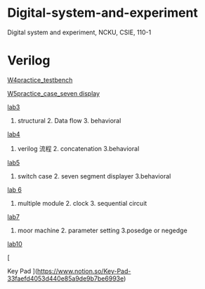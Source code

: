 # Digital-system-and-experiment
Digital system and experiment, NCKU, CSIE, 110-1

# Verilog

[W4practice_testbench](https://www.notion.so/W4practice_testbench-50c70ffa487c468fbdf9251b352fa8f7)

[W5practice_case_seven display](https://www.notion.so/W5practice_case_seven-display-774e5fca55fa4ed181190c2fc4dfd13d)

[lab3](https://www.notion.so/lab3-599f99bcf30843968012997320a21dc8)

1. structural 2. Data flow 3. behavioral

[lab4](https://www.notion.so/lab4-0ba9a463cefd40b190eadda47d7b7b78)

1.  verilog 流程 2. concatenation 3.behavioral

[lab5](https://www.notion.so/lab5-6fc493e3ed5f4e9497dbd5b075594ab9)

1. switch case 2. seven segment displayer 3.behavioral

[lab 6](https://www.notion.so/lab-6-c0a71dad10564235b21dc0925dfeee9a)

1. multiple module 2. clock 3. sequential circuit

[lab7](https://www.notion.so/lab7-23f7a4d4f2584c3da742c2e7ee59c4f9)

1. moor machine 2. parameter setting 3.posedge or negedge

[lab10](https://www.notion.so/lab10-132a513d25504ba49a2a80e9a55e59e3)

[](https://www.notion.so/3c179adc2dfe42d485536bc836eb44e8)

[

Key Pad
](https://www.notion.so/Key-Pad-33faefd4053d440e85a9de9b7be6993e)

[](https://www.notion.so/0d2f72d73c3a4909b238f3b5e9c60918)
